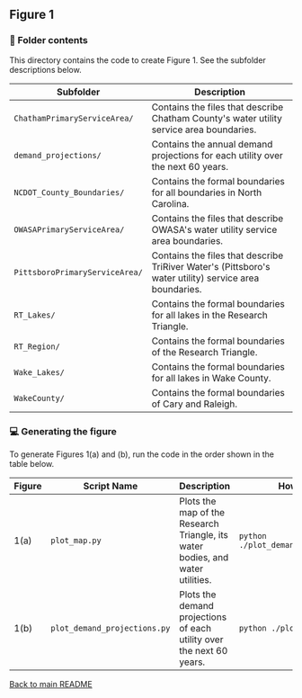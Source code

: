 ## Figure 1

### :open_file_folder: Folder contents
This directory contains the code to create Figure 1. See the subfolder descriptions below.

| Subfolder | Description |
| --- | --- |
| `ChathamPrimaryServiceArea/` | Contains the files that describe Chatham County's water utility service area boundaries. |
| `demand_projections/` | Contains the annual demand projections for each utility over the next 60 years. |
| `NCDOT_County_Boundaries/` | Contains the formal boundaries for all boundaries in North Carolina. |
| `OWASAPrimaryServiceArea/` | Contains the files that describe OWASA's water utility service area boundaries. |
| `PittsboroPrimaryServiceArea/` | Contains the files that describe TriRiver Water's (Pittsboro's water utility) service area boundaries. |
| `RT_Lakes/` | Contains the formal boundaries for all lakes in the Research Triangle. |
| `RT_Region/` | Contains the formal boundaries of the Research Triangle. |
| `Wake_Lakes/` | Contains the formal boundaries for all lakes in Wake County. |
| `WakeCounty/` | Contains the formal boundaries of Cary and Raleigh. |

### :computer: Generating the figure
To generate Figures 1(a) and (b), run the code in the order shown in the table below.

| Figure| Script Name | Description | How to Run |
| --- | --- | --- | --- |
| 1(a) | `plot_map.py` | Plots the map of the Research Triangle, its water bodies, and water utilities. | `python ./plot_demand_projections.py` |
| 1(b) | `plot_demand_projections.py` | Plots the demand projections of each utility over the next 60 years. | `python ./plot_map.py` |

[Back to main README](https://github.com/lbl59/TRAILS)
